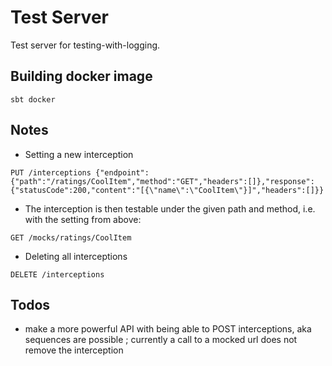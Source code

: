 # Test Server

Test server for testing-with-logging.

## Building docker image

`sbt docker`

## Notes

* Setting a new interception
```
PUT /interceptions {"endpoint":{"path":"/ratings/CoolItem","method":"GET","headers":[]},"response":{"statusCode":200,"content":"[{\"name\":\"CoolItem\"}]","headers":[]}}
```

* The interception is then testable under the given path and method, i.e. with the setting from above:
```
GET /mocks/ratings/CoolItem
```

* Deleting all interceptions
```
DELETE /interceptions
```


## Todos

* make a more powerful API with being able to POST interceptions, aka sequences are possible ; currently a call to a mocked url does not remove the interception
